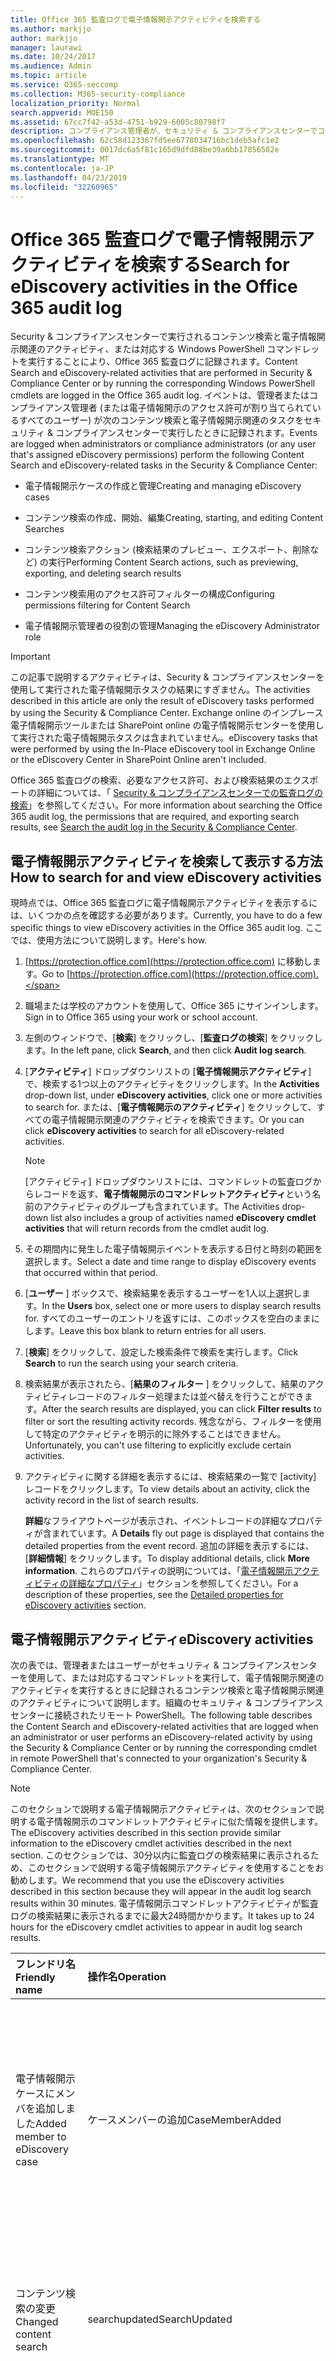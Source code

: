 ```yaml
---
title: Office 365 監査ログで電子情報開示アクティビティを検索する
ms.author: markjjo
author: markjjo
manager: laurawi
ms.date: 10/24/2017
ms.audience: Admin
ms.topic: article
ms.service: O365-seccomp
ms.collection: M365-security-compliance
localization_priority: Normal
search.appverid: MOE150
ms.assetid: 67cc7f42-a53d-4751-b929-6005c80798f7
description: コンプライアンス管理者が、セキュリティ & コンプライアンスセンターでコンテンツ検索と電子情報開示のケースタスクを実行するときに記録されるイベントの Office 365 監査ログを検索する方法について説明します。
ms.openlocfilehash: 62c58d123367fd5ee6778034716bc1deb5afc1e2
ms.sourcegitcommit: 0017dc6a5f81c165d9dfd88be39a6bb17856582e
ms.translationtype: MT
ms.contentlocale: ja-JP
ms.lasthandoff: 04/23/2019
ms.locfileid: "32260965"
---
```

# <a name="search-for-ediscovery-activities-in-the-office-365-audit-log"></a><span data-ttu-id="90845-103">Office 365 監査ログで電子情報開示アクティビティを検索する</span><span class="sxs-lookup"><span data-stu-id="90845-103">Search for eDiscovery activities in the Office 365 audit log</span></span>

<span data-ttu-id="90845-104">Security & コンプライアンスセンターで実行されるコンテンツ検索と電子情報開示関連のアクティビティ、または対応する Windows PowerShell コマンドレットを実行することにより、Office 365 監査ログに記録されます。</span><span class="sxs-lookup"><span data-stu-id="90845-104">Content Search and eDiscovery-related activities that are performed in Security & Compliance Center or by running the corresponding Windows PowerShell cmdlets are logged in the Office 365 audit log.</span></span> <span data-ttu-id="90845-105">イベントは、管理者またはコンプライアンス管理者 (または電子情報開示のアクセス許可が割り当てられているすべてのユーザー) が次のコンテンツ検索と電子情報開示関連のタスクをセキュリティ & コンプライアンスセンターで実行したときに記録されます。</span><span class="sxs-lookup"><span data-stu-id="90845-105">Events are logged when administrators or compliance administrators (or any user that's assigned eDiscovery permissions) perform the following Content Search and eDiscovery-related tasks in the Security & Compliance Center:</span></span>
  
- <span data-ttu-id="90845-106">電子情報開示ケースの作成と管理</span><span class="sxs-lookup"><span data-stu-id="90845-106">Creating and managing eDiscovery cases</span></span>
    
- <span data-ttu-id="90845-107">コンテンツ検索の作成、開始、編集</span><span class="sxs-lookup"><span data-stu-id="90845-107">Creating, starting, and editing Content Searches</span></span>
    
- <span data-ttu-id="90845-108">コンテンツ検索アクション (検索結果のプレビュー、エクスポート、削除など) の実行</span><span class="sxs-lookup"><span data-stu-id="90845-108">Performing Content Search actions, such as previewing, exporting, and deleting search results</span></span>
    
- <span data-ttu-id="90845-109">コンテンツ検索用のアクセス許可フィルターの構成</span><span class="sxs-lookup"><span data-stu-id="90845-109">Configuring permissions filtering for Content Search</span></span>
    
- <span data-ttu-id="90845-110">電子情報開示管理者の役割の管理</span><span class="sxs-lookup"><span data-stu-id="90845-110">Managing the eDiscovery Administrator role</span></span>
    
> [!IMPORTANT]
> <span data-ttu-id="90845-111">この記事で説明するアクティビティは、Security & コンプライアンスセンターを使用して実行された電子情報開示タスクの結果にすぎません。</span><span class="sxs-lookup"><span data-stu-id="90845-111">The activities described in this article are only the result of eDiscovery tasks performed by using the Security & Compliance Center.</span></span> <span data-ttu-id="90845-112">Exchange online のインプレース電子情報開示ツールまたは SharePoint online の電子情報開示センターを使用して実行された電子情報開示タスクは含まれていません。</span><span class="sxs-lookup"><span data-stu-id="90845-112">eDiscovery tasks that were performed by using the In-Place eDiscovery tool in Exchange Online or the eDiscovery Center in SharePoint Online aren't included.</span></span> 
  
<span data-ttu-id="90845-113">Office 365 監査ログの検索、必要なアクセス許可、および検索結果のエクスポートの詳細については、「 [Security & コンプライアンスセンターでの監査ログの検索](search-the-audit-log-in-security-and-compliance.md)」を参照してください。</span><span class="sxs-lookup"><span data-stu-id="90845-113">For more information about searching the Office 365 audit log, the permissions that are required, and exporting search results, see [Search the audit log in the Security & Compliance Center](search-the-audit-log-in-security-and-compliance.md).</span></span>
  
## <a name="how-to-search-for-and-view-ediscovery-activities"></a><span data-ttu-id="90845-114">電子情報開示アクティビティを検索して表示する方法</span><span class="sxs-lookup"><span data-stu-id="90845-114">How to search for and view eDiscovery activities</span></span>

<span data-ttu-id="90845-115">現時点では、Office 365 監査ログに電子情報開示アクティビティを表示するには、いくつかの点を確認する必要があります。</span><span class="sxs-lookup"><span data-stu-id="90845-115">Currently, you have to do a few specific things to view eDiscovery activities in the Office 365 audit log.</span></span> <span data-ttu-id="90845-116">ここでは、使用方法について説明します。</span><span class="sxs-lookup"><span data-stu-id="90845-116">Here's how.</span></span>
  
1. <span data-ttu-id="90845-117">[https://protection.office.com](https://protection.office.com) に移動します。</span><span class="sxs-lookup"><span data-stu-id="90845-117">Go to [https://protection.office.com](https://protection.office.com).</span></span>
    
2. <span data-ttu-id="90845-118">職場または学校のアカウントを使用して、Office 365 にサインインします。</span><span class="sxs-lookup"><span data-stu-id="90845-118">Sign in to Office 365 using your work or school account.</span></span>
    
3. <span data-ttu-id="90845-119">左側のウィンドウで、[**検索**] をクリックし、[**監査ログの検索**] をクリックします。</span><span class="sxs-lookup"><span data-stu-id="90845-119">In the left pane, click **Search**, and then click **Audit log search**.</span></span>
    
4. <span data-ttu-id="90845-120">[**アクティビティ**] ドロップダウンリストの [**電子情報開示アクティビティ**] で、検索する1つ以上のアクティビティをクリックします。</span><span class="sxs-lookup"><span data-stu-id="90845-120">In the **Activities** drop-down list, under **eDiscovery activities**, click one or more activities to search for.</span></span> <span data-ttu-id="90845-121">または、[**電子情報開示のアクティビティ**] をクリックして、すべての電子情報開示関連のアクティビティを検索できます。</span><span class="sxs-lookup"><span data-stu-id="90845-121">Or you can click **eDiscovery activities** to search for all eDiscovery-related activities.</span></span> 
    
    > [!NOTE]
    > <span data-ttu-id="90845-122">[アクティビティ] ドロップダウンリストには、コマンドレットの監査ログからレコードを返す、**電子情報開示のコマンドレットアクティビティ**という名前のアクティビティのグループも含まれています。</span><span class="sxs-lookup"><span data-stu-id="90845-122">The Activities drop-down list also includes a group of activities named **eDiscovery cmdlet activities** that will return records from the cmdlet audit log.</span></span> 
  
5.  <span data-ttu-id="90845-123">その期間内に発生した電子情報開示イベントを表示する日付と時刻の範囲を選択します。</span><span class="sxs-lookup"><span data-stu-id="90845-123">Select a date and time range to display eDiscovery events that occurred within that period.</span></span> 
    
6. <span data-ttu-id="90845-124">[**ユーザー** ] ボックスで、検索結果を表示するユーザーを1人以上選択します。</span><span class="sxs-lookup"><span data-stu-id="90845-124">In the **Users** box, select one or more users to display search results for.</span></span> <span data-ttu-id="90845-125">すべてのユーザーのエントリを返すには、このボックスを空白のままにします。</span><span class="sxs-lookup"><span data-stu-id="90845-125">Leave this box blank to return entries for all users.</span></span> 
    
7. <span data-ttu-id="90845-126">[**検索**] をクリックして、設定した検索条件で検索を実行します。</span><span class="sxs-lookup"><span data-stu-id="90845-126">Click **Search** to run the search using your search criteria.</span></span> 
    
8. <span data-ttu-id="90845-127">検索結果が表示されたら、[**結果のフィルター** ] をクリックして、結果のアクティビティレコードのフィルター処理または並べ替えを行うことができます。</span><span class="sxs-lookup"><span data-stu-id="90845-127">After the search results are displayed, you can click **Filter results** to filter or sort the resulting activity records.</span></span> <span data-ttu-id="90845-128">残念ながら、フィルターを使用して特定のアクティビティを明示的に除外することはできません。</span><span class="sxs-lookup"><span data-stu-id="90845-128">Unfortunately, you can't use filtering to explicitly exclude certain activities.</span></span> 
    
9. <span data-ttu-id="90845-129">アクティビティに関する詳細を表示するには、検索結果の一覧で [activity] レコードをクリックします。</span><span class="sxs-lookup"><span data-stu-id="90845-129">To view details about an activity, click the activity record in the list of search results.</span></span> 
    
    <span data-ttu-id="90845-130">**詳細**なフライアウトページが表示され、イベントレコードの詳細なプロパティが含まれています。</span><span class="sxs-lookup"><span data-stu-id="90845-130">A **Details** fly out page is displayed that contains the detailed properties from the event record.</span></span> <span data-ttu-id="90845-131">追加の詳細を表示するには、[**詳細情報**] をクリックします。</span><span class="sxs-lookup"><span data-stu-id="90845-131">To display additional details, click **More information**.</span></span> <span data-ttu-id="90845-132">これらのプロパティの説明については、「[電子情報開示アクティビティの詳細なプロパティ](#detailed-properties-for-ediscovery-activities)」セクションを参照してください。</span><span class="sxs-lookup"><span data-stu-id="90845-132">For a description of these properties, see the [Detailed properties for eDiscovery activities](#detailed-properties-for-ediscovery-activities) section.</span></span> 

  
## <a name="ediscovery-activities"></a><span data-ttu-id="90845-133">電子情報開示アクティビティ</span><span class="sxs-lookup"><span data-stu-id="90845-133">eDiscovery activities</span></span>

<span data-ttu-id="90845-134">次の表では、管理者またはユーザーがセキュリティ & コンプライアンスセンターを使用して、または対応するコマンドレットを実行して、電子情報開示関連のアクティビティを実行するときに記録されるコンテンツ検索と電子情報開示関連のアクティビティについて説明します。組織のセキュリティ & コンプライアンスセンターに接続されたリモート PowerShell。</span><span class="sxs-lookup"><span data-stu-id="90845-134">The following table describes the Content Search and eDiscovery-related activities that are logged when an administrator or user performs an eDiscovery-related activity by using the Security & Compliance Center or by running the corresponding cmdlet in remote PowerShell that's connected to your organization's Security & Compliance Center.</span></span> 
  
> [!NOTE]
> <span data-ttu-id="90845-135">このセクションで説明する電子情報開示アクティビティは、次のセクションで説明する電子情報開示のコマンドレットアクティビティに似た情報を提供します。</span><span class="sxs-lookup"><span data-stu-id="90845-135">The eDiscovery activities described in this section provide similar information to the eDiscovery cmdlet activities described in the next section.</span></span> <span data-ttu-id="90845-136">このセクションでは、30分以内に監査ログの検索結果に表示されるため、このセクションで説明する電子情報開示アクティビティを使用することをお勧めします。</span><span class="sxs-lookup"><span data-stu-id="90845-136">We recommend that you use the eDiscovery activities described in this section because they will appear in the audit log search results within 30 minutes.</span></span> <span data-ttu-id="90845-137">電子情報開示コマンドレットアクティビティが監査ログの検索結果に表示されるまでに最大24時間かかります。</span><span class="sxs-lookup"><span data-stu-id="90845-137">It takes up to 24 hours for the eDiscovery cmdlet activities to appear in audit log search results.</span></span> 
  
|<span data-ttu-id="90845-138">**フレンドリ名**</span><span class="sxs-lookup"><span data-stu-id="90845-138">**Friendly name**</span></span>|<span data-ttu-id="90845-139">**操作名**</span><span class="sxs-lookup"><span data-stu-id="90845-139">**Operation**</span></span>|<span data-ttu-id="90845-140">**対応するコマンドレット**</span><span class="sxs-lookup"><span data-stu-id="90845-140">**Corresponding cmdlet**</span></span>|<span data-ttu-id="90845-141">**説明**</span><span class="sxs-lookup"><span data-stu-id="90845-141">**Description**</span></span>|
|:-----|:-----|:-----|:-----|
|<span data-ttu-id="90845-142">電子情報開示ケースにメンバを追加しました</span><span class="sxs-lookup"><span data-stu-id="90845-142">Added member to eDiscovery case</span></span>  <br/> |<span data-ttu-id="90845-143">ケースメンバーの追加</span><span class="sxs-lookup"><span data-stu-id="90845-143">CaseMemberAdded</span></span>  <br/> |<span data-ttu-id="90845-144">ComplianceCaseMember</span><span class="sxs-lookup"><span data-stu-id="90845-144">Add-ComplianceCaseMember</span></span>  <br/> |<span data-ttu-id="90845-145">ユーザーが電子情報開示ケースのメンバーとして追加されました。</span><span class="sxs-lookup"><span data-stu-id="90845-145">A user was added as a member of an eDiscovery case.</span></span> <span data-ttu-id="90845-146">ケースのメンバーとして、ユーザーは、必要なアクセス許可が割り当てられているかどうかに応じて、さまざまなケース関連のタスクを実行できます。</span><span class="sxs-lookup"><span data-stu-id="90845-146">As a member of a case, a user can perform various case-related tasks depending on whether they have been assigned the necessary permissions.</span></span>  <br/> |
|<span data-ttu-id="90845-147">コンテンツ検索の変更</span><span class="sxs-lookup"><span data-stu-id="90845-147">Changed content search</span></span>  <br/> |<span data-ttu-id="90845-148">searchupdated</span><span class="sxs-lookup"><span data-stu-id="90845-148">SearchUpdated</span></span>  <br/> |<span data-ttu-id="90845-149">Set-ComplianceSearch</span><span class="sxs-lookup"><span data-stu-id="90845-149">Set-ComplianceSearch</span></span>  <br/> |<span data-ttu-id="90845-150">既存のコンテンツ検索が変更されました。</span><span class="sxs-lookup"><span data-stu-id="90845-150">An existing content search was changed.</span></span> <span data-ttu-id="90845-151">変更には、コンテンツの場所を追加または削除したり、検索クエリを編集したりすることができます。</span><span class="sxs-lookup"><span data-stu-id="90845-151">Changes can include adding or removing content locations or editing the search query.</span></span>  <br/> |
|<span data-ttu-id="90845-152">電子情報開示管理者メンバーシップの変更</span><span class="sxs-lookup"><span data-stu-id="90845-152">Changed eDiscovery administrator membership</span></span>  <br/> |<span data-ttu-id="90845-153">caseadminupdated</span><span class="sxs-lookup"><span data-stu-id="90845-153">CaseAdminUpdated</span></span>  <br/> |<span data-ttu-id="90845-154">更新-ediscoverycaseadmin</span><span class="sxs-lookup"><span data-stu-id="90845-154">Update-eDiscoveryCaseAdmin</span></span>  <br/> |<span data-ttu-id="90845-155">組織内の電子情報開示管理者のリストが変更されました。</span><span class="sxs-lookup"><span data-stu-id="90845-155">The list of eDiscovery Administrators in your organization was changed.</span></span> <span data-ttu-id="90845-156">このアクティビティは、電子情報開示管理者のリストが新しいユーザーのグループに置き換えられたときに記録されます。</span><span class="sxs-lookup"><span data-stu-id="90845-156">This activity is logged when the list of eDiscovery Administrators is replaced with a group of new users.</span></span> <span data-ttu-id="90845-157">1人のユーザーが追加または削除されると、caseadminadded 操作がログに記録されます。</span><span class="sxs-lookup"><span data-stu-id="90845-157">If a single user is added or removed, the CaseAdminAdded operation is logged.</span></span>  <br/> |
|<span data-ttu-id="90845-158">変更された電子情報開示ケース</span><span class="sxs-lookup"><span data-stu-id="90845-158">Changed eDiscovery case</span></span>  <br/> |<span data-ttu-id="90845-159">更新されたケース</span><span class="sxs-lookup"><span data-stu-id="90845-159">CaseUpdated</span></span>  <br/> |<span data-ttu-id="90845-160">get-compliancecase</span><span class="sxs-lookup"><span data-stu-id="90845-160">Set-ComplianceCase</span></span>  <br/> |<span data-ttu-id="90845-161">電子情報開示ケースが変更されました。</span><span class="sxs-lookup"><span data-stu-id="90845-161">An eDiscovery case was changed.</span></span> <span data-ttu-id="90845-162">変更には、オープンケースを終了するか、クローズしたケースを再度開くことが含まれます。</span><span class="sxs-lookup"><span data-stu-id="90845-162">Changes include closing an open case or re-opening a closed case.</span></span>  <br/> |
|<span data-ttu-id="90845-163">変更された電子情報開示ケースのメンバーシップ</span><span class="sxs-lookup"><span data-stu-id="90845-163">Changed eDiscovery case membership</span></span>  <br/> |<span data-ttu-id="90845-164">ケースメンバーの更新</span><span class="sxs-lookup"><span data-stu-id="90845-164">CaseMemberUpdated</span></span>  <br/> |<span data-ttu-id="90845-165">ComplianceCaseMember</span><span class="sxs-lookup"><span data-stu-id="90845-165">Update-ComplianceCaseMember</span></span>  <br/> |<span data-ttu-id="90845-166">電子情報開示ケースのメンバーシップリストが変更されました。</span><span class="sxs-lookup"><span data-stu-id="90845-166">The membership list of an eDiscovery case was changed.</span></span> <span data-ttu-id="90845-167">このアクティビティは、すべてのメンバーが新しいユーザーのグループに置き換えられるときにログに記録されます。</span><span class="sxs-lookup"><span data-stu-id="90845-167">This activity is logged when all members are replaced with a group of new users.</span></span> <span data-ttu-id="90845-168">1つのメンバーを追加または削除すると、casememberadded 操作または casememberadded 操作がログに記録されます。</span><span class="sxs-lookup"><span data-stu-id="90845-168">If a single member is added or removed, CaseMemberAdded or CaseMemberRemoved operation is logged.</span></span>  <br/> |
|<span data-ttu-id="90845-169">検索アクセス許可フィルターの変更</span><span class="sxs-lookup"><span data-stu-id="90845-169">Changed search permissions filter</span></span>  <br/> |<span data-ttu-id="90845-170">searchpermissionupdated</span><span class="sxs-lookup"><span data-stu-id="90845-170">SearchPermissionUpdated</span></span>  <br/> |<span data-ttu-id="90845-171">new-compliancesecurityfilter</span><span class="sxs-lookup"><span data-stu-id="90845-171">Set-ComplianceSecurityFilter</span></span>  <br/> |<span data-ttu-id="90845-172">検索アクセス許可フィルターが変更されました。</span><span class="sxs-lookup"><span data-stu-id="90845-172">A search permissions filter was changed.</span></span>  <br/> |
|<span data-ttu-id="90845-173">電子情報開示ケースホールドのための検索クエリの変更</span><span class="sxs-lookup"><span data-stu-id="90845-173">Changed search query for eDiscovery case hold</span></span>  <br/> |<span data-ttu-id="90845-174">HoldUpdated</span><span class="sxs-lookup"><span data-stu-id="90845-174">HoldUpdated</span></span>  <br/> |<span data-ttu-id="90845-175">new-caseholdrule</span><span class="sxs-lookup"><span data-stu-id="90845-175">Set-CaseHoldRule</span></span>  <br/> |<span data-ttu-id="90845-176">電子情報開示ケースに関連付けられているクエリベースの保持が変更されました。</span><span class="sxs-lookup"><span data-stu-id="90845-176">A query-based hold associated with an eDiscovery case was changed.</span></span> <span data-ttu-id="90845-177">変更可能な変更には、クエリベースの保持のクエリまたは日付範囲の編集が含まれます。</span><span class="sxs-lookup"><span data-stu-id="90845-177">Possible changes include editing the query or date range for a query-based hold.</span></span>  <br/> |
|<span data-ttu-id="90845-178">コンテンツ検索プレビューアイテムがダウンロードされた</span><span class="sxs-lookup"><span data-stu-id="90845-178">Content search preview item downloaded</span></span>  <br/> |<span data-ttu-id="90845-179">プレビューアイテムダウンロード済み</span><span class="sxs-lookup"><span data-stu-id="90845-179">PreviewItemDownloaded</span></span>  <br/> |<span data-ttu-id="90845-180">該当なし</span><span class="sxs-lookup"><span data-stu-id="90845-180">N/A</span></span>  <br/> |<span data-ttu-id="90845-181">ユーザーが検索結果をプレビューするときに、アイテムをローカルコンピューターにダウンロードした ([**元のアイテムをダウンロード**する] リンクをクリックします)。</span><span class="sxs-lookup"><span data-stu-id="90845-181">A user downloaded an item to their local computer (by clicking the **Download original item** link) when previewing search results.</span></span>  <br/> |
|<span data-ttu-id="90845-182">コンテンツ検索プレビューアイテムの一覧</span><span class="sxs-lookup"><span data-stu-id="90845-182">Content search preview item listed</span></span>  <br/> |<span data-ttu-id="90845-183">プレビュー項目一覧</span><span class="sxs-lookup"><span data-stu-id="90845-183">PreviewItemListed</span></span>  <br/> |<span data-ttu-id="90845-184">該当なし</span><span class="sxs-lookup"><span data-stu-id="90845-184">N/A</span></span>  <br/> |<span data-ttu-id="90845-185">ユーザーが [**検索結果のプレビュー** ] をクリックすると、検索結果のプレビューページが表示されます。これにより、コンテンツ検索の結果から最大1000アイテムが一覧表示されます。</span><span class="sxs-lookup"><span data-stu-id="90845-185">A user clicked **Preview search results** to display the preview search results page, which lists up to 1000 items from the results of a Content Search.</span></span>  <br/> |
|<span data-ttu-id="90845-186">コンテンツ検索プレビューアイテムの表示</span><span class="sxs-lookup"><span data-stu-id="90845-186">Content search preview item viewed</span></span>  <br/> |<span data-ttu-id="90845-187">表示されたプレビューアイテム</span><span class="sxs-lookup"><span data-stu-id="90845-187">PreviewItemRendered</span></span>  <br/> |<span data-ttu-id="90845-188">該当なし</span><span class="sxs-lookup"><span data-stu-id="90845-188">N/A</span></span>  <br/> |<span data-ttu-id="90845-189">電子情報開示マネージャーは、検索結果をプレビューするときにクリックしてアイテムを表示します。</span><span class="sxs-lookup"><span data-stu-id="90845-189">An eDiscovery manager viewed an item by clicking it when previewing search results.</span></span>  <br/> |
|<span data-ttu-id="90845-190">作成されたコンテンツ検索</span><span class="sxs-lookup"><span data-stu-id="90845-190">Created content search</span></span>  <br/> |<span data-ttu-id="90845-191">searchcreated</span><span class="sxs-lookup"><span data-stu-id="90845-191">SearchCreated</span></span>  <br/> |<span data-ttu-id="90845-192">New-ComplianceSearch</span><span class="sxs-lookup"><span data-stu-id="90845-192">New-ComplianceSearch</span></span>  <br/> |<span data-ttu-id="90845-193">新しいコンテンツ検索が作成されました。</span><span class="sxs-lookup"><span data-stu-id="90845-193">A new content search was created.</span></span>  <br/> |
|<span data-ttu-id="90845-194">電子情報開示管理者の作成</span><span class="sxs-lookup"><span data-stu-id="90845-194">Created eDiscovery administrator</span></span>  <br/> |<span data-ttu-id="90845-195">caseadminadded</span><span class="sxs-lookup"><span data-stu-id="90845-195">CaseAdminAdded</span></span>  <br/> |<span data-ttu-id="90845-196">Add-ediscoverycaseadmin</span><span class="sxs-lookup"><span data-stu-id="90845-196">Add-eDiscoveryCaseAdmin</span></span>  <br/> |<span data-ttu-id="90845-197">ユーザーが組織の電子情報開示管理者として追加されました。</span><span class="sxs-lookup"><span data-stu-id="90845-197">A user was added as an eDiscovery Administrator in the organization.</span></span>  <br/> |
|<span data-ttu-id="90845-198">作成済み電子情報開示ケース</span><span class="sxs-lookup"><span data-stu-id="90845-198">Created eDiscovery case</span></span>  <br/> |<span data-ttu-id="90845-199">追加されたケース</span><span class="sxs-lookup"><span data-stu-id="90845-199">CaseAdded</span></span>  <br/> |<span data-ttu-id="90845-200">get-compliancecase</span><span class="sxs-lookup"><span data-stu-id="90845-200">New-ComplianceCase</span></span>  <br/> |<span data-ttu-id="90845-201">電子情報開示ケースが作成されました。</span><span class="sxs-lookup"><span data-stu-id="90845-201">An eDiscovery case was created.</span></span> <span data-ttu-id="90845-202">ケースを作成する場合は、名前を付けるだけで済みます。</span><span class="sxs-lookup"><span data-stu-id="90845-202">When a case is created, you only have to give it a name.</span></span> <span data-ttu-id="90845-203">メンバーの追加、ホールドの作成、ケースに関連付けられたコンテンツ検索の作成などのその他のケース関連のタスクでは、ログに記録される追加のイベントが発生します。</span><span class="sxs-lookup"><span data-stu-id="90845-203">Other case-related tasks such as adding members, creating holds, and creating content searches associated with the case result in additional events being logged.</span></span>  <br/> |
|<span data-ttu-id="90845-204">検索アクセス許可フィルターの作成</span><span class="sxs-lookup"><span data-stu-id="90845-204">Created search permissions filter</span></span>  <br/> |<span data-ttu-id="90845-205">作成された searchpermission</span><span class="sxs-lookup"><span data-stu-id="90845-205">SearchPermissionCreated</span></span>  <br/> |<span data-ttu-id="90845-206">new-compliancesecurityfilter</span><span class="sxs-lookup"><span data-stu-id="90845-206">New-ComplianceSecurityFilter</span></span>  <br/> |<span data-ttu-id="90845-207">検索アクセス許可フィルターが作成されました。</span><span class="sxs-lookup"><span data-stu-id="90845-207">A search permissions filter was created.</span></span>  <br/> |
|<span data-ttu-id="90845-208">電子情報開示ケースホールド用に作成された検索クエリ</span><span class="sxs-lookup"><span data-stu-id="90845-208">Created search query for eDiscovery case hold</span></span>  <br/> |<span data-ttu-id="90845-209">HoldCreated</span><span class="sxs-lookup"><span data-stu-id="90845-209">HoldCreated</span></span>  <br/> |<span data-ttu-id="90845-210">new-caseholdrule</span><span class="sxs-lookup"><span data-stu-id="90845-210">New-CaseHoldRule</span></span>  <br/> |<span data-ttu-id="90845-211">電子情報開示ケースに関連付けられているクエリベースの保持が作成されました。</span><span class="sxs-lookup"><span data-stu-id="90845-211">A query-based hold associated with an eDiscovery case was created.</span></span>  <br/> |
|<span data-ttu-id="90845-212">削除されたコンテンツ検索</span><span class="sxs-lookup"><span data-stu-id="90845-212">Deleted content search</span></span>  <br/> |<span data-ttu-id="90845-213">searchremoved 済み</span><span class="sxs-lookup"><span data-stu-id="90845-213">SearchRemoved</span></span>  <br/> |<span data-ttu-id="90845-214">Remove-ComplianceSearch</span><span class="sxs-lookup"><span data-stu-id="90845-214">Remove-ComplianceSearch</span></span>  <br/> |<span data-ttu-id="90845-215">既存のコンテンツ検索が削除されました。</span><span class="sxs-lookup"><span data-stu-id="90845-215">An existing content search was deleted.</span></span>  <br/> |
|<span data-ttu-id="90845-216">削除済み電子情報開示管理者</span><span class="sxs-lookup"><span data-stu-id="90845-216">Deleted eDiscovery administrator</span></span>  <br/> |<span data-ttu-id="90845-217">caseadminremoved の削除</span><span class="sxs-lookup"><span data-stu-id="90845-217">CaseAdminRemoved</span></span>  <br/> |<span data-ttu-id="90845-218">削除-ediscoverycaseadmin</span><span class="sxs-lookup"><span data-stu-id="90845-218">Remove-eDiscoveryCaseAdmin</span></span>  <br/> |<span data-ttu-id="90845-219">電子情報開示管理者が組織から削除されました。</span><span class="sxs-lookup"><span data-stu-id="90845-219">An eDiscovery Administrator was deleted from your organization.</span></span>  <br/> |
|<span data-ttu-id="90845-220">削除された電子情報開示ケース</span><span class="sxs-lookup"><span data-stu-id="90845-220">Deleted eDiscovery case</span></span>  <br/> |<span data-ttu-id="90845-221">CaseRemoved</span><span class="sxs-lookup"><span data-stu-id="90845-221">CaseRemoved</span></span>  <br/> |<span data-ttu-id="90845-222">get-compliancecase</span><span class="sxs-lookup"><span data-stu-id="90845-222">Remove-ComplianceCase</span></span>  <br/> |<span data-ttu-id="90845-223">電子情報開示ケースが削除されました。</span><span class="sxs-lookup"><span data-stu-id="90845-223">An eDiscovery case was deleted.</span></span> <span data-ttu-id="90845-224">ケースに関連付けられているすべての保留リストを削除してから、ケースを削除する必要があることに注意してください。</span><span class="sxs-lookup"><span data-stu-id="90845-224">Note that any hold associated with the case has to be removed before the case can be deleted.</span></span>  <br/> |
|<span data-ttu-id="90845-225">削除された検索権限フィルター</span><span class="sxs-lookup"><span data-stu-id="90845-225">Deleted search permissions filter</span></span>  <br/> |<span data-ttu-id="90845-226">searchpermissionremoved 済み</span><span class="sxs-lookup"><span data-stu-id="90845-226">SearchPermissionRemoved</span></span>  <br/> |<span data-ttu-id="90845-227">new-compliancesecurityfilter</span><span class="sxs-lookup"><span data-stu-id="90845-227">Remove-ComplianceSecurityFilter</span></span>  <br/> |<span data-ttu-id="90845-228">検索アクセス許可フィルターが削除されました。</span><span class="sxs-lookup"><span data-stu-id="90845-228">A search permissions filter was deleted.</span></span>  <br/> |
|<span data-ttu-id="90845-229">電子情報開示ケースホールドの削除された検索クエリ</span><span class="sxs-lookup"><span data-stu-id="90845-229">Deleted search query for eDiscovery case hold</span></span>  <br/> |<span data-ttu-id="90845-230">HoldRemoved</span><span class="sxs-lookup"><span data-stu-id="90845-230">HoldRemoved</span></span>  <br/> |<span data-ttu-id="90845-231">new-caseholdrule</span><span class="sxs-lookup"><span data-stu-id="90845-231">Remove-CaseHoldRule</span></span>  <br/> |<span data-ttu-id="90845-232">電子情報開示ケースに関連付けられているクエリベースの保持が削除されました。</span><span class="sxs-lookup"><span data-stu-id="90845-232">A query-based hold associated with an eDiscovery case was deleted.</span></span> <span data-ttu-id="90845-233">保留リストを削除すると、多くの場合、保留リストからクエリを削除することになります。</span><span class="sxs-lookup"><span data-stu-id="90845-233">Removing the query from the hold is often the result of deleting a hold.</span></span> <span data-ttu-id="90845-234">保留または保持のクエリが削除されると、保留中のコンテンツの場所が解放されます。</span><span class="sxs-lookup"><span data-stu-id="90845-234">When a hold or a hold query are deleted, the content locations that were on hold are released.</span></span>  <br/> |
|<span data-ttu-id="90845-235">コンテンツ検索のダウンロードされたエクスポート</span><span class="sxs-lookup"><span data-stu-id="90845-235">Downloaded export of content search</span></span>  <br/> |<span data-ttu-id="90845-236">searchexportdownloaded ダウンロード</span><span class="sxs-lookup"><span data-stu-id="90845-236">SearchExportDownloaded</span></span>  <br/> |<span data-ttu-id="90845-237">該当なし</span><span class="sxs-lookup"><span data-stu-id="90845-237">N/A</span></span>  <br/> |<span data-ttu-id="90845-238">ユーザーがコンテンツ検索の結果をローカルコンピューターにダウンロードした。</span><span class="sxs-lookup"><span data-stu-id="90845-238">A user downloaded the results of a content search to their local computer.</span></span> <span data-ttu-id="90845-239">検索結果をダウンロードする前に、**コンテンツ検索アクティビティのエクスポートを開始**する必要があることに注意してください。</span><span class="sxs-lookup"><span data-stu-id="90845-239">Note that a **Started export of content search** activity has to be initiated before search results can be downloaded.</span></span>  <br/> |
|<span data-ttu-id="90845-240">コンテンツ検索の結果のプレビュー</span><span class="sxs-lookup"><span data-stu-id="90845-240">Previewed results of content search</span></span>  <br/> |<span data-ttu-id="90845-241">searchpreviewed</span><span class="sxs-lookup"><span data-stu-id="90845-241">SearchPreviewed</span></span>  <br/> |<span data-ttu-id="90845-242">該当なし</span><span class="sxs-lookup"><span data-stu-id="90845-242">N/A</span></span>  <br/> |<span data-ttu-id="90845-243">コンテンツ検索の結果をプレビューしたユーザー。</span><span class="sxs-lookup"><span data-stu-id="90845-243">A user previewed the results of a content search.</span></span>  <br/> |
|<span data-ttu-id="90845-244">コンテンツ検索の削除された結果</span><span class="sxs-lookup"><span data-stu-id="90845-244">Purged results of content search</span></span>  <br/> |<span data-ttu-id="90845-245">SearchResultsPurged</span><span class="sxs-lookup"><span data-stu-id="90845-245">SearchResultsPurged</span></span>  <br/> |<span data-ttu-id="90845-246">new-compliancesearchaction</span><span class="sxs-lookup"><span data-stu-id="90845-246">New-ComplianceSearchAction</span></span>  <br/> |<span data-ttu-id="90845-247">ユーザーが**new-compliancesearchaction-Purge**コマンドを実行して、コンテンツ検索の結果を削除した。</span><span class="sxs-lookup"><span data-stu-id="90845-247">A user purged the results of a Content Search by running the **New-ComplianceSearchAction -Purge** command.</span></span>  <br/> |
|<span data-ttu-id="90845-248">コンテンツ検索の分析を削除しました</span><span class="sxs-lookup"><span data-stu-id="90845-248">Removed analysis of content search</span></span>  <br/> |<span data-ttu-id="90845-249">removedsearchresultssenttozoom</span><span class="sxs-lookup"><span data-stu-id="90845-249">RemovedSearchResultsSentToZoom</span></span>  <br/> |<span data-ttu-id="90845-250">new-compliancesearchaction</span><span class="sxs-lookup"><span data-stu-id="90845-250">Remove-ComplianceSearchAction</span></span>  <br/> |<span data-ttu-id="90845-251">コンテンツ検索準備アクション (Office 365 Advanced eDiscovery の検索結果を準備するため) が削除されました。</span><span class="sxs-lookup"><span data-stu-id="90845-251">A content search prepare action (to prepare search results for Office 365 Advanced eDiscovery) was deleted.</span></span> <span data-ttu-id="90845-252">準備作業が過去2週間未満だった場合は、Advanced eDiscovery 用に準備された検索結果が Microsoft Azure ストレージ領域から削除されました。</span><span class="sxs-lookup"><span data-stu-id="90845-252">If the preparation action was less than two weeks old, the search results that were prepared for Advanced eDiscovery were deleted from the Microsoft Azure storage area.</span></span> <span data-ttu-id="90845-253">準備アクションが2週間以上前の場合、このイベントは、対応する準備作業のみが削除されたことを示します。</span><span class="sxs-lookup"><span data-stu-id="90845-253">If the preparation action was older than 2 weeks, then this event indicates that only the corresponding preparation action was deleted.</span></span>  <br/> |
|<span data-ttu-id="90845-254">コンテンツ検索のエクスポートを削除しました</span><span class="sxs-lookup"><span data-stu-id="90845-254">Removed export of content search</span></span>  <br/> |<span data-ttu-id="90845-255">removedsearchexported</span><span class="sxs-lookup"><span data-stu-id="90845-255">RemovedSearchExported</span></span>  <br/> |<span data-ttu-id="90845-256">new-compliancesearchaction</span><span class="sxs-lookup"><span data-stu-id="90845-256">Remove-ComplianceSearchAction</span></span>  <br/> |<span data-ttu-id="90845-257">コンテンツ検索のエクスポートアクションが削除されました。</span><span class="sxs-lookup"><span data-stu-id="90845-257">A content search export action was deleted.</span></span> <span data-ttu-id="90845-258">エクスポートアクションが過去2週間未満の場合は、Microsoft Azure ストレージ領域にアップロードされた検索結果が削除されました。</span><span class="sxs-lookup"><span data-stu-id="90845-258">If the export action was less than two weeks old, the search results that were uploaded to the Microsoft Azure storage area were deleted.</span></span> <span data-ttu-id="90845-259">エクスポートアクションが2週間以上経過した場合、このイベントは、対応するエクスポート操作のみが削除されたことを示します。</span><span class="sxs-lookup"><span data-stu-id="90845-259">If the export action was older than 2 weeks, then this event indicates that only the corresponding export action was deleted.</span></span>  <br/> |
|<span data-ttu-id="90845-260">電子情報開示ケースからメンバを削除しました</span><span class="sxs-lookup"><span data-stu-id="90845-260">Removed member from eDiscovery case</span></span>  <br/> |<span data-ttu-id="90845-261">ケースメンバーの削除</span><span class="sxs-lookup"><span data-stu-id="90845-261">CaseMemberRemoved</span></span>  <br/> |<span data-ttu-id="90845-262">ComplianceCaseMember</span><span class="sxs-lookup"><span data-stu-id="90845-262">Remove-ComplianceCaseMember</span></span>  <br/> |<span data-ttu-id="90845-263">ユーザーが電子情報開示ケースのメンバーとして削除されました。</span><span class="sxs-lookup"><span data-stu-id="90845-263">A user was removed as a member of an eDiscovery case.</span></span>  <br/> |
|<span data-ttu-id="90845-264">コンテンツ検索のプレビュー結果を削除しました</span><span class="sxs-lookup"><span data-stu-id="90845-264">Removed preview results of content search</span></span>  <br/> |<span data-ttu-id="90845-265">removedsearchpreviewed</span><span class="sxs-lookup"><span data-stu-id="90845-265">RemovedSearchPreviewed</span></span>  <br/> |<span data-ttu-id="90845-266">new-compliancesearchaction</span><span class="sxs-lookup"><span data-stu-id="90845-266">Remove-ComplianceSearchAction</span></span>  <br/> |<span data-ttu-id="90845-267">コンテンツ検索のプレビューアクションが削除されました。</span><span class="sxs-lookup"><span data-stu-id="90845-267">A content search preview action was deleted.</span></span>  <br/> |
|<span data-ttu-id="90845-268">コンテンツ検索に対して実行された削除済みの削除アクション</span><span class="sxs-lookup"><span data-stu-id="90845-268">Removed purge action performed on content search</span></span>  <br/> |<span data-ttu-id="90845-269">RemovedSearchResultsPurged</span><span class="sxs-lookup"><span data-stu-id="90845-269">RemovedSearchResultsPurged</span></span>  <br/> |<span data-ttu-id="90845-270">new-compliancesearchaction</span><span class="sxs-lookup"><span data-stu-id="90845-270">Remove-ComplianceSearchAction</span></span>  <br/> |<span data-ttu-id="90845-271">コンテンツ検索の削除アクションが削除されました。</span><span class="sxs-lookup"><span data-stu-id="90845-271">A content search purge action was deleted.</span></span>  <br/> |
|<span data-ttu-id="90845-272">削除された検索レポート</span><span class="sxs-lookup"><span data-stu-id="90845-272">Removed search report</span></span>  <br/> |<span data-ttu-id="90845-273">searchreportremoved 削除されました</span><span class="sxs-lookup"><span data-stu-id="90845-273">SearchReportRemoved</span></span>  <br/> |<span data-ttu-id="90845-274">new-compliancesearchaction</span><span class="sxs-lookup"><span data-stu-id="90845-274">Remove-ComplianceSearchAction</span></span>  <br/> |<span data-ttu-id="90845-275">コンテンツ検索のエクスポートレポートアクションが削除されました。</span><span class="sxs-lookup"><span data-stu-id="90845-275">A content search export report action was deleted.</span></span>  <br/> |
|<span data-ttu-id="90845-276">コンテンツ検索の分析を開始しました</span><span class="sxs-lookup"><span data-stu-id="90845-276">Started analysis of content search</span></span>  <br/> |<span data-ttu-id="90845-277">searchresultssenttozoom</span><span class="sxs-lookup"><span data-stu-id="90845-277">SearchResultsSentToZoom</span></span>  <br/> |<span data-ttu-id="90845-278">new-compliancesearchaction</span><span class="sxs-lookup"><span data-stu-id="90845-278">New-ComplianceSearchAction</span></span>  <br/> |<span data-ttu-id="90845-279">コンテンツ検索の結果は、高度な電子情報開示での分析のために準備されました。</span><span class="sxs-lookup"><span data-stu-id="90845-279">The results of a content search were prepared for analysis in Advanced eDiscovery.</span></span>  <br/> |
|<span data-ttu-id="90845-280">開始されたコンテンツ検索</span><span class="sxs-lookup"><span data-stu-id="90845-280">Started content search</span></span>  <br/> |<span data-ttu-id="90845-281">searchstarted</span><span class="sxs-lookup"><span data-stu-id="90845-281">SearchStarted</span></span>  <br/> |<span data-ttu-id="90845-282">Start-ComplianceSearch</span><span class="sxs-lookup"><span data-stu-id="90845-282">Start-ComplianceSearch</span></span>  <br/> |<span data-ttu-id="90845-283">コンテンツ検索が開始されました。</span><span class="sxs-lookup"><span data-stu-id="90845-283">A content search was started.</span></span> <span data-ttu-id="90845-284">Security & コンプライアンスセンター GUI を使用してコンテンツ検索を作成または変更すると、検索が自動的に開始されます。</span><span class="sxs-lookup"><span data-stu-id="90845-284">When you create or change a content search by using the Security & Compliance Center GUI, the search is automatically started.</span></span> <span data-ttu-id="90845-285">**new-compliancesearch**または**new-compliancesearch**コマンドレットを使用して検索を作成または変更する場合は、 **new-compliancesearch**コマンドレットを実行して検索を開始する必要があります。</span><span class="sxs-lookup"><span data-stu-id="90845-285">If you create or change a search by using the **New-ComplianceSearch** or **Set-ComplianceSearch** cmdlet, you have to run the **Start-ComplianceSearch** cmdlet to start the search.</span></span>  <br/> |
|<span data-ttu-id="90845-286">コンテンツ検索のエクスポートの開始</span><span class="sxs-lookup"><span data-stu-id="90845-286">Started export of content search</span></span>  <br/> |<span data-ttu-id="90845-287">searchexported</span><span class="sxs-lookup"><span data-stu-id="90845-287">SearchExported</span></span>  <br/> |<span data-ttu-id="90845-288">new-compliancesearchaction</span><span class="sxs-lookup"><span data-stu-id="90845-288">New-ComplianceSearchAction</span></span>  <br/> |<span data-ttu-id="90845-289">ユーザーがコンテンツ検索の結果をエクスポートした。</span><span class="sxs-lookup"><span data-stu-id="90845-289">A user exported the results of a content search.</span></span>  <br/> |
|<span data-ttu-id="90845-290">レポートのエクスポート開始</span><span class="sxs-lookup"><span data-stu-id="90845-290">Started export report</span></span>  <br/> |<span data-ttu-id="90845-291">searchreport</span><span class="sxs-lookup"><span data-stu-id="90845-291">SearchReport</span></span>  <br/> |<span data-ttu-id="90845-292">new-compliancesearchaction</span><span class="sxs-lookup"><span data-stu-id="90845-292">New-ComplianceSearchAction</span></span>  <br/> |<span data-ttu-id="90845-293">ユーザーがコンテンツ検索レポートをエクスポートした。</span><span class="sxs-lookup"><span data-stu-id="90845-293">A user exported a content search report.</span></span>  <br/> |
|<span data-ttu-id="90845-294">停止したコンテンツ検索</span><span class="sxs-lookup"><span data-stu-id="90845-294">Stopped content search</span></span>  <br/> |<span data-ttu-id="90845-295">searchstopped</span><span class="sxs-lookup"><span data-stu-id="90845-295">SearchStopped</span></span>  <br/> |<span data-ttu-id="90845-296">Stop-ComplianceSearch</span><span class="sxs-lookup"><span data-stu-id="90845-296">Stop-ComplianceSearch</span></span>  <br/> |<span data-ttu-id="90845-297">ユーザーがコンテンツ検索を停止しました。</span><span class="sxs-lookup"><span data-stu-id="90845-297">A user stopped a content search.</span></span>  <br/> |
  
## <a name="ediscovery-cmdlet-activities"></a><span data-ttu-id="90845-298">電子情報開示のコマンドレットアクティビティ</span><span class="sxs-lookup"><span data-stu-id="90845-298">eDiscovery cmdlet activities</span></span>

<span data-ttu-id="90845-299">次の表に、管理者またはユーザーが、Security & コンプライアンスセンターを使用して、または接続されたリモート PowerShell で対応するコマンドレットを実行して、電子情報開示関連のアクティビティを実行したときに記録されるコマンドレット監査ログレコードを示します。組織のセキュリティ & コンプライアンスセンターへ</span><span class="sxs-lookup"><span data-stu-id="90845-299">The following table lists the cmdlet audit log records that are logged when an administrator or user performs an eDiscovery-related activity by using the Security & Compliance Center or by running the corresponding cmdlet in remote PowerShell that's connected to your organization's Security & Compliance Center.</span></span> <span data-ttu-id="90845-300">なお、監査ログレコードの詳細情報は、この表に記載されているコマンドレットアクティビティと前のセクションで説明した電子情報開示アクティビティでは異なります。</span><span class="sxs-lookup"><span data-stu-id="90845-300">Note that the detailed information in the audit log record is different for the cmdlet activities listed in this table and the eDiscovery activities described in the previous section.</span></span> 
  
<span data-ttu-id="90845-301">前述したように、監査ログの検索結果に電子情報開示コマンドレットアクティビティが表示されるまで最大24時間かかります。</span><span class="sxs-lookup"><span data-stu-id="90845-301">As previously stated, it takes up to 24 hours for eDiscovery cmdlet activities to appear in the audit log search results.</span></span>
  
> [!TIP]
> <span data-ttu-id="90845-302">次の表の [**操作**] 列のコマンドレットは、TechNet の対応するコマンドレットヘルプトピックにリンクされています。</span><span class="sxs-lookup"><span data-stu-id="90845-302">The cmdlets in the **Operation** column in the following table are linked to the corresponding cmdlet help topic on TechNet.</span></span> <span data-ttu-id="90845-303">各コマンドレットの使用可能なパラメーターの説明については、コマンドレットのヘルプトピックを参照してください。</span><span class="sxs-lookup"><span data-stu-id="90845-303">Go to the cmdlet help topic for a description of the available parameters for each cmdlet.</span></span> <span data-ttu-id="90845-304">コマンドレットで使用されたパラメーターとパラメーター値は、ログに記録された電子情報開示コマンドレットアクティビティごとに監査ログエントリに含まれています。</span><span class="sxs-lookup"><span data-stu-id="90845-304">The parameter and the parameter value that were used with a cmdlet are included in the audit log entry for each eDiscovery cmdlet activity that's logged.</span></span> 
  
|<span data-ttu-id="90845-305">**フレンドリ名**</span><span class="sxs-lookup"><span data-stu-id="90845-305">**Friendly name**</span></span>|<span data-ttu-id="90845-306">**操作 (コマンドレット)**</span><span class="sxs-lookup"><span data-stu-id="90845-306">**Operation (cmdlet)**</span></span>|<span data-ttu-id="90845-307">**説明**</span><span class="sxs-lookup"><span data-stu-id="90845-307">**Description**</span></span>|
|:-----|:-----|:-----|
|<span data-ttu-id="90845-308">電子情報開示ケースでの作成保留</span><span class="sxs-lookup"><span data-stu-id="90845-308">Created hold in eDiscovery case</span></span>  <br/> |[<span data-ttu-id="90845-309">CaseHoldPolicy</span><span class="sxs-lookup"><span data-stu-id="90845-309">New-CaseHoldPolicy</span></span>](https://go.microsoft.com/fwlink/p/?LinkId=823813) <br/> |<span data-ttu-id="90845-310">電子情報開示ケースに対して保留が作成されました。</span><span class="sxs-lookup"><span data-stu-id="90845-310">A hold was created for an eDiscovery case.</span></span> <span data-ttu-id="90845-311">保留リストを作成するには、コンテンツソースを指定するか、指定する必要はありません。</span><span class="sxs-lookup"><span data-stu-id="90845-311">A hold can be created with or without specifying a content source.</span></span> <span data-ttu-id="90845-312">コンテンツソースが指定されている場合は、監査ログエントリで識別されます。</span><span class="sxs-lookup"><span data-stu-id="90845-312">If content sources are specified, they'll be identified in the audit log entry.</span></span>  <br/> |
|<span data-ttu-id="90845-313">電子情報開示ケースからの削除保留リスト</span><span class="sxs-lookup"><span data-stu-id="90845-313">Deleted hold from eDiscovery case</span></span>  <br/> |[<span data-ttu-id="90845-314">CaseHoldPolicy</span><span class="sxs-lookup"><span data-stu-id="90845-314">Remove-CaseHoldPolicy</span></span>](https://go.microsoft.com/fwlink/p/?LinkId=823814) <br/> |<span data-ttu-id="90845-315">電子情報開示ケースに関連付けられている保留リストが削除されました。</span><span class="sxs-lookup"><span data-stu-id="90845-315">A hold that is associated with an eDiscovery case was deleted.</span></span> <span data-ttu-id="90845-316">保留を削除すると、保留リストからすべてのコンテンツの場所が解放されます。</span><span class="sxs-lookup"><span data-stu-id="90845-316">Deleting a hold releases all of the content locations from the hold.</span></span> <span data-ttu-id="90845-317">保留を削除すると、保留リストに関連付けられているケース保持ルールも削除されます (以下の**new-caseholdrule**を参照してください)。</span><span class="sxs-lookup"><span data-stu-id="90845-317">Deleting the hold also results in deleting the case hold rules associated with the hold (see **Remove-CaseHoldRule** below).</span></span>  <br/> |
|<span data-ttu-id="90845-318">電子情報開示ケースで変更された保留リスト</span><span class="sxs-lookup"><span data-stu-id="90845-318">Changed hold in eDiscovery case</span></span>  <br/> |[<span data-ttu-id="90845-319">CaseHoldPolicy</span><span class="sxs-lookup"><span data-stu-id="90845-319">Set-CaseHoldPolicy</span></span>](https://go.microsoft.com/fwlink/p/?LinkId=823815) <br/> |<span data-ttu-id="90845-320">電子情報開示に関連付けられている保留リストが変更されました。</span><span class="sxs-lookup"><span data-stu-id="90845-320">A hold that is associated with an eDiscovery was changed.</span></span> <span data-ttu-id="90845-321">変更できるのは、コンテンツの場所を追加または削除するか、保留をオフにする (無効にする) ことです。</span><span class="sxs-lookup"><span data-stu-id="90845-321">Possible changes include adding or removing content locations or turning off (disabling) the hold.</span></span>  <br/> |
|<span data-ttu-id="90845-322">電子情報開示ケースホールド用に作成された検索クエリ</span><span class="sxs-lookup"><span data-stu-id="90845-322">Created search query for eDiscovery case hold</span></span>  <br/> |[<span data-ttu-id="90845-323">new-caseholdrule</span><span class="sxs-lookup"><span data-stu-id="90845-323">New-CaseHoldRule</span></span>](https://go.microsoft.com/fwlink/p/?LinkId=823816) <br/> |<span data-ttu-id="90845-324">電子情報開示ケースに関連付けられているクエリベースの保持が作成されました。</span><span class="sxs-lookup"><span data-stu-id="90845-324">A query-based hold associated with an eDiscovery case was created.</span></span>  <br/> |
|<span data-ttu-id="90845-325">電子情報開示ケースホールドの削除された検索クエリ</span><span class="sxs-lookup"><span data-stu-id="90845-325">Deleted search query for eDiscovery case hold</span></span>  <br/> |[<span data-ttu-id="90845-326">new-caseholdrule</span><span class="sxs-lookup"><span data-stu-id="90845-326">Remove-CaseHoldRule</span></span>](https://go.microsoft.com/fwlink/p/?LinkId=823820) <br/> |<span data-ttu-id="90845-327">電子情報開示ケースに関連付けられているクエリベースの保持が削除されました。</span><span class="sxs-lookup"><span data-stu-id="90845-327">A query-based hold associated with an eDiscovery case was deleted.</span></span> <span data-ttu-id="90845-328">保留リストを削除すると、多くの場合、保留リストからクエリを削除することになります。</span><span class="sxs-lookup"><span data-stu-id="90845-328">Removing the query from the hold is often the result of deleting a hold.</span></span> <span data-ttu-id="90845-329">保留または保持のクエリが削除されると、保留中のコンテンツの場所が解放されます。</span><span class="sxs-lookup"><span data-stu-id="90845-329">When a hold or a hold query are deleted, the content locations that were on hold are released.</span></span>  <br/> |
|<span data-ttu-id="90845-330">電子情報開示ケースホールドのための検索クエリの変更</span><span class="sxs-lookup"><span data-stu-id="90845-330">Changed search query for eDiscovery case hold</span></span>  <br/> |[<span data-ttu-id="90845-331">new-caseholdrule</span><span class="sxs-lookup"><span data-stu-id="90845-331">Set-CaseHoldRule</span></span>](https://go.microsoft.com/fwlink/p/?LinkId=823819) <br/> |<span data-ttu-id="90845-332">電子情報開示ケースに関連付けられているクエリベースの保持が変更されました。</span><span class="sxs-lookup"><span data-stu-id="90845-332">A query-based hold associated with an eDiscovery case was changed.</span></span> <span data-ttu-id="90845-333">変更可能な変更には、クエリベースの保持のクエリまたは日付範囲の編集が含まれます。</span><span class="sxs-lookup"><span data-stu-id="90845-333">Possible changes include editing the query or date range for a query-based hold.</span></span>  <br/> |
|<span data-ttu-id="90845-334">作成済み電子情報開示ケース</span><span class="sxs-lookup"><span data-stu-id="90845-334">Created eDiscovery case</span></span>  <br/> |[<span data-ttu-id="90845-335">get-compliancecase</span><span class="sxs-lookup"><span data-stu-id="90845-335">New-ComplianceCase</span></span>](https://go.microsoft.com/fwlink/p/?LinkId=823842) <br/> |<span data-ttu-id="90845-336">電子情報開示ケースが作成されました。</span><span class="sxs-lookup"><span data-stu-id="90845-336">An eDiscovery case was created.</span></span> <span data-ttu-id="90845-337">ケースを作成する場合は、名前を付けるだけで済みます。</span><span class="sxs-lookup"><span data-stu-id="90845-337">When a case is created, you only have to give it a name.</span></span> <span data-ttu-id="90845-338">メンバーの追加、ホールドの作成、ケースに関連付けられたコンテンツ検索の作成などのその他のケース関連のタスクでは、ログに記録される追加のイベントが発生します。</span><span class="sxs-lookup"><span data-stu-id="90845-338">Other case-related tasks such as adding members, creating holds, and creating content searches associated with the case result in additional events being logged.</span></span>  <br/> |
|<span data-ttu-id="90845-339">削除された電子情報開示ケース</span><span class="sxs-lookup"><span data-stu-id="90845-339">Deleted eDiscovery case</span></span>  <br/> |[<span data-ttu-id="90845-340">get-compliancecase</span><span class="sxs-lookup"><span data-stu-id="90845-340">Remove-ComplianceCase</span></span>](https://go.microsoft.com/fwlink/p/?LinkId=823844) <br/> |<span data-ttu-id="90845-341">電子情報開示ケースが削除されました。</span><span class="sxs-lookup"><span data-stu-id="90845-341">An eDiscovery case was deleted.</span></span> <span data-ttu-id="90845-342">ケースに関連付けられているすべての保留リストを削除してから、ケースを削除する必要があることに注意してください。</span><span class="sxs-lookup"><span data-stu-id="90845-342">Note that any hold associated with the case has to be removed before the case can be deleted.</span></span>  <br/> |
|<span data-ttu-id="90845-343">変更された電子情報開示ケース</span><span class="sxs-lookup"><span data-stu-id="90845-343">Changed eDiscovery case</span></span>  <br/> |[<span data-ttu-id="90845-344">get-compliancecase</span><span class="sxs-lookup"><span data-stu-id="90845-344">Set-ComplianceCase</span></span>](https://go.microsoft.com/fwlink/p/?LinkId=823846) <br/> |<span data-ttu-id="90845-345">電子情報開示ケースが変更されました。</span><span class="sxs-lookup"><span data-stu-id="90845-345">An eDiscovery case was changed.</span></span> <span data-ttu-id="90845-346">変更には、オープンケースを終了するか、クローズしたケースを再度開くことが含まれます。</span><span class="sxs-lookup"><span data-stu-id="90845-346">Changes include closing an open case or re-opening a closed case.</span></span>  <br/> |
|<span data-ttu-id="90845-347">電子情報開示ケースにメンバを追加しました</span><span class="sxs-lookup"><span data-stu-id="90845-347">Added member to eDiscovery case</span></span>  <br/> |[<span data-ttu-id="90845-348">ComplianceCaseMember</span><span class="sxs-lookup"><span data-stu-id="90845-348">Add-ComplianceCaseMember</span></span>](https://go.microsoft.com/fwlink/p/?LinkId=823848) <br/> |<span data-ttu-id="90845-349">ユーザーが電子情報開示ケースのメンバーとして追加されました。</span><span class="sxs-lookup"><span data-stu-id="90845-349">A user was added as a member of an eDiscovery case.</span></span> <span data-ttu-id="90845-350">ケースのメンバーとして、ユーザーは、必要なアクセス許可が割り当てられているかどうかに応じて、さまざまなケース関連のタスクを実行できます。</span><span class="sxs-lookup"><span data-stu-id="90845-350">As a member of a case, a user can perform various case-related tasks depending on whether they have been assigned the necessary permissions.</span></span>  <br/> |
|<span data-ttu-id="90845-351">電子情報開示ケースからメンバを削除しました</span><span class="sxs-lookup"><span data-stu-id="90845-351">Removed member from eDiscovery case</span></span>  <br/> |[<span data-ttu-id="90845-352">ComplianceCaseMember</span><span class="sxs-lookup"><span data-stu-id="90845-352">Remove-ComplianceCaseMember</span></span>](https://go.microsoft.com/fwlink/p/?LinkId=823849) <br/> |<span data-ttu-id="90845-353">ユーザーが電子情報開示ケースのメンバーとして削除されました。</span><span class="sxs-lookup"><span data-stu-id="90845-353">A user was removed as a member of an eDiscovery case.</span></span>  <br/> |
|<span data-ttu-id="90845-354">変更された電子情報開示ケースのメンバーシップ</span><span class="sxs-lookup"><span data-stu-id="90845-354">Changed eDiscovery case membership</span></span>  <br/> |[<span data-ttu-id="90845-355">ComplianceCaseMember</span><span class="sxs-lookup"><span data-stu-id="90845-355">Update-ComplianceCaseMember</span></span>](https://go.microsoft.com/fwlink/p/?LinkId=823850) <br/> |<span data-ttu-id="90845-356">電子情報開示ケースのメンバーシップリストが変更されました。</span><span class="sxs-lookup"><span data-stu-id="90845-356">The membership list of an eDiscovery case was changed.</span></span> <span data-ttu-id="90845-357">このアクティビティは、すべてのメンバーが新しいユーザーのグループに置き換えられるときにログに記録されます。</span><span class="sxs-lookup"><span data-stu-id="90845-357">This activity is logged when all members are replaced with a group of new users.</span></span> <span data-ttu-id="90845-358">1つのメンバーが追加または削除されると、 **ComplianceCaseMember**または**ComplianceCaseMember**操作がログに記録されます。</span><span class="sxs-lookup"><span data-stu-id="90845-358">If a single member is added or removed, the **Add-ComplianceCaseMember** or **Remove-ComplianceCaseMember** operation is logged.</span></span>  <br/> |
|<span data-ttu-id="90845-359">作成されたコンテンツ検索</span><span class="sxs-lookup"><span data-stu-id="90845-359">Created content search</span></span>  <br/> |[<span data-ttu-id="90845-360">New-ComplianceSearch</span><span class="sxs-lookup"><span data-stu-id="90845-360">New-ComplianceSearch</span></span>](https://go.microsoft.com/fwlink/p/?LinkId=517935) <br/> |<span data-ttu-id="90845-361">新しいコンテンツ検索が作成されました。</span><span class="sxs-lookup"><span data-stu-id="90845-361">A new content search was created.</span></span>  <br/> |
|<span data-ttu-id="90845-362">削除されたコンテンツ検索</span><span class="sxs-lookup"><span data-stu-id="90845-362">Deleted content search</span></span>  <br/> |[<span data-ttu-id="90845-363">Remove-ComplianceSearch</span><span class="sxs-lookup"><span data-stu-id="90845-363">Remove-ComplianceSearch</span></span>](https://go.microsoft.com/fwlink/p/?LinkId=517936) <br/> |<span data-ttu-id="90845-364">既存のコンテンツ検索が削除されました。</span><span class="sxs-lookup"><span data-stu-id="90845-364">An existing content search was deleted.</span></span>  <br/> |
|<span data-ttu-id="90845-365">コンテンツ検索の変更</span><span class="sxs-lookup"><span data-stu-id="90845-365">Changed content search</span></span>  <br/> |[<span data-ttu-id="90845-366">Set-ComplianceSearch</span><span class="sxs-lookup"><span data-stu-id="90845-366">Set-ComplianceSearch</span></span>](https://go.microsoft.com/fwlink/p/?LinkId=517937) <br/> |<span data-ttu-id="90845-367">既存のコンテンツ検索が変更されました。</span><span class="sxs-lookup"><span data-stu-id="90845-367">An existing content search was changed.</span></span> <span data-ttu-id="90845-368">変更には、検索クエリを検索して編集するコンテンツの場所を追加または削除することができます。</span><span class="sxs-lookup"><span data-stu-id="90845-368">Changes can include adding or removing content locations that are searched and editing the search query.</span></span>  <br/> |
|<span data-ttu-id="90845-369">開始されたコンテンツ検索</span><span class="sxs-lookup"><span data-stu-id="90845-369">Started content search</span></span>  <br/> |[<span data-ttu-id="90845-370">Start-ComplianceSearch</span><span class="sxs-lookup"><span data-stu-id="90845-370">Start-ComplianceSearch</span></span>](https://go.microsoft.com/fwlink/p/?LinkId=517938) <br/> |<span data-ttu-id="90845-371">コンテンツ検索が開始されました。</span><span class="sxs-lookup"><span data-stu-id="90845-371">A content search was started.</span></span> <span data-ttu-id="90845-372">Security & コンプライアンスセンター GUI を使用してコンテンツ検索を作成または変更すると、検索が自動的に開始されます。</span><span class="sxs-lookup"><span data-stu-id="90845-372">When you create or change a content search by using the Security & Compliance Center GUI, the search is automatically started.</span></span> <span data-ttu-id="90845-373">**new-compliancesearch**または**new-compliancesearch**コマンドレットを使用して検索を作成または変更する場合は、 **new-compliancesearch**コマンドレットを実行して検索を開始する必要があります。</span><span class="sxs-lookup"><span data-stu-id="90845-373">If you create or change a search by using the **New-ComplianceSearch** or **Set-ComplianceSearch** cmdlet, you have to run the **Start-ComplianceSearch** cmdlet to start the search.</span></span>  <br/> |
|<span data-ttu-id="90845-374">停止したコンテンツ検索</span><span class="sxs-lookup"><span data-stu-id="90845-374">Stopped content search</span></span>  <br/> |[<span data-ttu-id="90845-375">Stop-ComplianceSearch</span><span class="sxs-lookup"><span data-stu-id="90845-375">Stop-ComplianceSearch</span></span>](https://go.microsoft.com/fwlink/p/?LinkId=517939) <br/> |<span data-ttu-id="90845-376">実行中のコンテンツ検索が停止されました。</span><span class="sxs-lookup"><span data-stu-id="90845-376">A content search that was running was stopped.</span></span>  <br/> |
|<span data-ttu-id="90845-377">作成されたコンテンツ検索アクション</span><span class="sxs-lookup"><span data-stu-id="90845-377">Created content search action</span></span>  <br/> |[<span data-ttu-id="90845-378">new-compliancesearchaction</span><span class="sxs-lookup"><span data-stu-id="90845-378">New-ComplianceSearchAction</span></span>](https://go.microsoft.com/fwlink/p/?LinkId=527971) <br/> |<span data-ttu-id="90845-379">コンテンツ検索アクションが作成されました。</span><span class="sxs-lookup"><span data-stu-id="90845-379">A content search action was created.</span></span> <span data-ttu-id="90845-380">コンテンツ検索アクションには、検索結果のプレビュー、検索結果のエクスポート、Office 365 の高度な電子情報開示での分析用の検索結果の準備、およびコンテンツ検索の検索条件に一致するアイテムの完全削除が含まれます。</span><span class="sxs-lookup"><span data-stu-id="90845-380">Content search actions include previewing search results, exporting search results, preparing search results for analysis in Office 365 Advanced eDiscovery, and permanently deleting items that match the search criteria of a content search.</span></span>  <br/> |
|<span data-ttu-id="90845-381">削除されたコンテンツ検索アクション</span><span class="sxs-lookup"><span data-stu-id="90845-381">Deleted content search action</span></span>  <br/> |[<span data-ttu-id="90845-382">new-compliancesearchaction</span><span class="sxs-lookup"><span data-stu-id="90845-382">Remove-ComplianceSearchAction</span></span>](https://go.microsoft.com/fwlink/p/?LinkId=824027) <br/> |<span data-ttu-id="90845-383">コンテンツ検索アクションが削除されました。</span><span class="sxs-lookup"><span data-stu-id="90845-383">A content search action was deleted.</span></span>  <br/> |
|<span data-ttu-id="90845-384">検索アクセス許可フィルターの作成</span><span class="sxs-lookup"><span data-stu-id="90845-384">Created search permissions filter</span></span>  <br/> |[<span data-ttu-id="90845-385">new-compliancesecurityfilter</span><span class="sxs-lookup"><span data-stu-id="90845-385">New-ComplianceSecurityFilter</span></span>](https://go.microsoft.com/fwlink/p/?LinkId=617542) <br/> |<span data-ttu-id="90845-386">検索アクセス許可フィルターが作成されました。</span><span class="sxs-lookup"><span data-stu-id="90845-386">A search permissions filter was created.</span></span>  <br/> |
|<span data-ttu-id="90845-387">削除された検索権限フィルター</span><span class="sxs-lookup"><span data-stu-id="90845-387">Deleted search permissions filter</span></span>  <br/> |[<span data-ttu-id="90845-388">new-compliancesecurityfilter</span><span class="sxs-lookup"><span data-stu-id="90845-388">Remove-ComplianceSecurityFilter</span></span>](https://go.microsoft.com/fwlink/p/?LinkId=617543) <br/> |<span data-ttu-id="90845-389">検索アクセス許可フィルターが削除されました。</span><span class="sxs-lookup"><span data-stu-id="90845-389">A search permissions filter was deleted.</span></span>  <br/> |
|<span data-ttu-id="90845-390">検索アクセス許可フィルターの変更</span><span class="sxs-lookup"><span data-stu-id="90845-390">Changed search permissions filter</span></span>  <br/> |[<span data-ttu-id="90845-391">new-compliancesecurityfilter</span><span class="sxs-lookup"><span data-stu-id="90845-391">Set-ComplianceSecurityFilter</span></span>](https://go.microsoft.com/fwlink/p/?LinkId=617544) <br/> |<span data-ttu-id="90845-392">検索アクセス許可フィルターが変更されました。</span><span class="sxs-lookup"><span data-stu-id="90845-392">A search permissions filter was changed.</span></span>  <br/> |
|<span data-ttu-id="90845-393">電子情報開示管理者の作成</span><span class="sxs-lookup"><span data-stu-id="90845-393">Created eDiscovery administrator</span></span>  <br/> |[<span data-ttu-id="90845-394">Add-ediscoverycaseadmin</span><span class="sxs-lookup"><span data-stu-id="90845-394">Add-eDiscoveryCaseAdmin</span></span>](https://go.microsoft.com/fwlink/p/?LinkId=798217) <br/> |<span data-ttu-id="90845-395">ユーザーが組織内の電子情報開示管理者として追加されました。</span><span class="sxs-lookup"><span data-stu-id="90845-395">A user was added as an eDiscovery Administrator in your organization.</span></span>  <br/> |
|<span data-ttu-id="90845-396">削除済み電子情報開示管理者</span><span class="sxs-lookup"><span data-stu-id="90845-396">Deleted eDiscovery administrator</span></span>  <br/> |[<span data-ttu-id="90845-397">削除-ediscoverycaseadmin</span><span class="sxs-lookup"><span data-stu-id="90845-397">Remove-eDiscoveryCaseAdmin</span></span>](https://go.microsoft.com/fwlink/p/?LinkId=823945) <br/> |<span data-ttu-id="90845-398">電子情報開示管理者が組織から削除されました。</span><span class="sxs-lookup"><span data-stu-id="90845-398">An eDiscovery Administrator was deleted from your organization.</span></span>  <br/> |
|<span data-ttu-id="90845-399">電子情報開示管理者メンバーシップの変更</span><span class="sxs-lookup"><span data-stu-id="90845-399">Changed eDiscovery administrator membership</span></span>  <br/> |[<span data-ttu-id="90845-400">更新-ediscoverycaseadmin</span><span class="sxs-lookup"><span data-stu-id="90845-400">Update-eDiscoveryCaseAdmin</span></span>](https://go.microsoft.com/fwlink/p/?LinkId=823946) <br/> |<span data-ttu-id="90845-401">組織内の電子情報開示管理者のリストが変更されました。</span><span class="sxs-lookup"><span data-stu-id="90845-401">The list of eDiscovery Administrators in your organization was changed.</span></span> <span data-ttu-id="90845-402">このアクティビティは、電子情報開示管理者のリストが新しいユーザーのグループに置き換えられたときに記録されます。</span><span class="sxs-lookup"><span data-stu-id="90845-402">This activity is logged when the list of eDiscovery Administrators is replaced with a group of new users.</span></span> <span data-ttu-id="90845-403">1人のユーザーが追加または削除された場合、 **Add-ediscoverycaseadmin**または**Remove-ediscoverycaseadmin**操作がログに記録されます。</span><span class="sxs-lookup"><span data-stu-id="90845-403">If a single user is added or removed, the **Add-eDiscoveryCaseAdmin** or **Remove-eDiscoveryCaseAdmin** operation is logged.</span></span>  <br/> |
   
## <a name="detailed-properties-for-ediscovery-activities"></a><span data-ttu-id="90845-404">電子情報開示アクティビティの詳細なプロパティ</span><span class="sxs-lookup"><span data-stu-id="90845-404">Detailed properties for eDiscovery activities</span></span>

<span data-ttu-id="90845-405">次の表では、検索結果に一覧表示されている電子情報開示アクティビティの**詳細\*\*\*\*情報**をクリックしたときに含まれるプロパティについて説明します。</span><span class="sxs-lookup"><span data-stu-id="90845-405">The following table describes the properties that are included when you click **More information** on the **Details** page for an eDiscovery activity listed in the search results.</span></span> <span data-ttu-id="90845-406">これらのプロパティは、監査ログの検索結果をエクスポートするときに、CSV ファイルにも含まれています。</span><span class="sxs-lookup"><span data-stu-id="90845-406">These properties are also included in the CSV file when you export the audit log search results.</span></span> <span data-ttu-id="90845-407">電子情報開示アクティビティの監査ログレコードには、以下にリストされているすべての詳細プロパティが含まれていないことに注意してください。</span><span class="sxs-lookup"><span data-stu-id="90845-407">Note that an audit log record for an eDiscovery activity won't include every detailed property listed below.</span></span> 
  
> [!TIP]
> <span data-ttu-id="90845-408">検索結果をエクスポートすると、CSV ファイルには**Detail**という名前の列が含まれます。この列には、複数値プロパティの次の表で説明する詳細なプロパティが含まれています。</span><span class="sxs-lookup"><span data-stu-id="90845-408">When you export the search results, the CSV file contains a column named **Detail**, which contains the detailed properties described in the following table in a multi-value property.</span></span> <span data-ttu-id="90845-409">Excel の Power Query 機能を使用すると、この列を複数の列に分割して、各プロパティがそれぞれの列を持つようにすることができます。</span><span class="sxs-lookup"><span data-stu-id="90845-409">You can use the Power Query feature in Excel to split this column into multiple columns so that each property will have its own column.</span></span> <span data-ttu-id="90845-410">これにより、これらのプロパティの1つ以上に対して並べ替えとフィルター処理を実行できるようになります。</span><span class="sxs-lookup"><span data-stu-id="90845-410">This will let you sort and filter on one or more of these properties.</span></span> <span data-ttu-id="90845-411">詳細については、「 [search the audit log](search-the-audit-log-in-security-and-compliance.md#step-4-export-the-search-results-to-a-file)」の「検索結果をファイルにエクスポートする」セクションを参照してください。</span><span class="sxs-lookup"><span data-stu-id="90845-411">For more information, see the "Export the search results to a file" section in [Search the audit log](search-the-audit-log-in-security-and-compliance.md#step-4-export-the-search-results-to-a-file).</span></span> 
  
|<span data-ttu-id="90845-412">**プロパティ**</span><span class="sxs-lookup"><span data-stu-id="90845-412">**Property**</span></span>|<span data-ttu-id="90845-413">**説明**</span><span class="sxs-lookup"><span data-stu-id="90845-413">**Description**</span></span>|
|:-----|:-----|
|<span data-ttu-id="90845-414">ケース</span><span class="sxs-lookup"><span data-stu-id="90845-414">Case</span></span>  <br/> |<span data-ttu-id="90845-415">作成、変更、または削除された電子情報開示ケースの id (GUID)。</span><span class="sxs-lookup"><span data-stu-id="90845-415">The identity (GUID) of the eDiscovery case that was created, changed, or deleted.</span></span>  <br/> |
|<span data-ttu-id="90845-416">ClientApplication</span><span class="sxs-lookup"><span data-stu-id="90845-416">ClientApplication</span></span>  <br/> |<span data-ttu-id="90845-417">電子情報開示のコマンドレットアクティビティには、このプロパティに関する**EMC**の値があります。</span><span class="sxs-lookup"><span data-stu-id="90845-417">eDiscovery cmdlet activities have a value of **EMC** for this property.</span></span> <span data-ttu-id="90845-418">これは、セキュリティ & コンプライアンスセンターの GUI または PowerShell でコマンドレットを実行してアクティビティが実行されたことを示しています。</span><span class="sxs-lookup"><span data-stu-id="90845-418">This indicates the activity was performed by using the Security & Compliance Center GUI or running the cmdlet in PowerShell.</span></span>  <br/> |
|<span data-ttu-id="90845-419">ClientIP</span><span class="sxs-lookup"><span data-stu-id="90845-419">ClientIP</span></span>  <br/> |<span data-ttu-id="90845-p141">アクティビティがログに記録されたときに使用されたデバイスの IP アドレス。IP アドレスは、IPv4 または IPv6 アドレスの形式で表示されます。</span><span class="sxs-lookup"><span data-stu-id="90845-p141">The IP address of the device that was used when the activity was logged. The IP address is displayed in either an IPv4 or IPv6 address format.</span></span>  <br/> |
|<span data-ttu-id="90845-422">ClientRequestId</span><span class="sxs-lookup"><span data-stu-id="90845-422">ClientRequestId</span></span>  <br/> | <span data-ttu-id="90845-423">電子情報開示アクティビティの場合、このプロパティは通常空白です。</span><span class="sxs-lookup"><span data-stu-id="90845-423">For eDiscovery activities, this property is typically blank.</span></span>  <br/> |
|<span data-ttu-id="90845-424">CmdletVersion</span><span class="sxs-lookup"><span data-stu-id="90845-424">CmdletVersion</span></span>  <br/> |<span data-ttu-id="90845-425">組織で実行されているセキュリティ & コンプライアンスセンターのバージョンのビルド番号。</span><span class="sxs-lookup"><span data-stu-id="90845-425">The build number for the version of the Security & Compliance Center running in your organization.</span></span>  <br/> |
|<span data-ttu-id="90845-426">CreationTime</span><span class="sxs-lookup"><span data-stu-id="90845-426">CreationTime</span></span>  <br/> |<span data-ttu-id="90845-427">電子情報開示アクティビティが完了した日付と時刻 (協定世界時 (UTC))。</span><span class="sxs-lookup"><span data-stu-id="90845-427">The date and time in Coordinated Universal Time (UTC) when the eDiscovery activity was completed.</span></span>  <br/> |
|<span data-ttu-id="90845-428">EffectiveOrganization</span><span class="sxs-lookup"><span data-stu-id="90845-428">EffectiveOrganization</span></span>  <br/> |<span data-ttu-id="90845-429">Office 365 組織の名前。</span><span class="sxs-lookup"><span data-stu-id="90845-429">The name of the your Office 365 organization.</span></span>  <br/> |
|<span data-ttu-id="90845-430">exchangelocations 場所</span><span class="sxs-lookup"><span data-stu-id="90845-430">ExchangeLocations</span></span>  <br/> |<span data-ttu-id="90845-431">コンテンツ検索に含まれるか、電子情報開示ケースで保持される Exchange Online メールボックス。</span><span class="sxs-lookup"><span data-stu-id="90845-431">The Exchange Online mailboxes that are included in a content search or placed on hold in an eDiscovery case.</span></span>  <br/> |
|<span data-ttu-id="90845-432">エクスクルード</span><span class="sxs-lookup"><span data-stu-id="90845-432">Exclusions</span></span>  <br/> |<span data-ttu-id="90845-433">電子情報開示ケースのコンテンツ検索またはホールドから除外されているメールボックスまたはサイトの場所。</span><span class="sxs-lookup"><span data-stu-id="90845-433">Mailbox or site locations that are excluded from a content search or a hold in an eDiscovery case.</span></span>  <br/> |
|<span data-ttu-id="90845-434">ExtendedProperties</span><span class="sxs-lookup"><span data-stu-id="90845-434">ExtendedProperties</span></span>  <br/> |<span data-ttu-id="90845-435">コンテンツ検索、コンテンツ検索アクション、または電子情報開示ケースで保持されるその他のプロパティ (オブジェクト GUID、対応するコマンドレット、およびアクティビティの実行時に使用されたコマンドレットパラメーターなど)。</span><span class="sxs-lookup"><span data-stu-id="90845-435">Additional properties from a content search, a content search action, or hold in an eDiscovery case, such as the object GUID and the corresponding cmdlet and cmdlet parameters that were used when the activity was performed.</span></span>  <br/> |
|<span data-ttu-id="90845-436">ID</span><span class="sxs-lookup"><span data-stu-id="90845-436">Id</span></span>  <br/> |<span data-ttu-id="90845-437">レポートエントリの ID。</span><span class="sxs-lookup"><span data-stu-id="90845-437">The ID of the report entry.</span></span> <span data-ttu-id="90845-438">ID は、監査ログエントリを一意に識別します。</span><span class="sxs-lookup"><span data-stu-id="90845-438">The ID uniquely identifies the audit log entry.</span></span>  <br/> |
|<span data-ttu-id="90845-439">非 piiparameters</span><span class="sxs-lookup"><span data-stu-id="90845-439">NonPIIParameters</span></span>  <br/> |<span data-ttu-id="90845-440">Operation プロパティで識別されたコマンドレットで使用されたパラメーターの一覧 (値はありません)。</span><span class="sxs-lookup"><span data-stu-id="90845-440">A list of the parameters (without any values) that were used with the cmdlet identified in the Operation property.</span></span> <span data-ttu-id="90845-441">このプロパティに一覧表示されているパラメーターは、parameters プロパティに表示されているものと同じです。</span><span class="sxs-lookup"><span data-stu-id="90845-441">The parameters listed in this property are the same as those listed in the Parameters property.</span></span>  <br/> |
|<span data-ttu-id="90845-442">ObjectId</span><span class="sxs-lookup"><span data-stu-id="90845-442">ObjectId</span></span>  <br/> |<span data-ttu-id="90845-443">操作プロパティに一覧表示されているアクティビティによって作成、変更、または削除されたオブジェクトの GUID または名前 (たとえば、コンテンツ検索や電子情報開示ケース)。</span><span class="sxs-lookup"><span data-stu-id="90845-443">The GUID or name of the object (for example, a Content Search or an eDiscovery case) that was created, changed, or deleted by the activity listed in the Operation property.</span></span> <span data-ttu-id="90845-444">このオブジェクトは、監査ログの検索結果の [項目] 列でも確認されます。</span><span class="sxs-lookup"><span data-stu-id="90845-444">This object is also identified in the Item column in the audit log search results.</span></span>  <br/> |
|<span data-ttu-id="90845-445">ObjectType</span><span class="sxs-lookup"><span data-stu-id="90845-445">ObjectType</span></span>  <br/> |<span data-ttu-id="90845-446">ユーザーが作成、削除、または変更した電子情報開示オブジェクトの種類。たとえば、コンテンツ検索アクション (プレビュー、エクスポート、削除)、電子情報開示ケース、またはコンテンツ検索など。</span><span class="sxs-lookup"><span data-stu-id="90845-446">The type of eDiscovery object that the user created, deleted, or modified; for example a content search action (preview, export, or purge), an eDiscovery case, or a content search.</span></span>  <br/> |
|<span data-ttu-id="90845-447">Operation</span><span class="sxs-lookup"><span data-stu-id="90845-447">Operation</span></span>  <br/> |<span data-ttu-id="90845-448">実行された電子情報開示アクティビティに対応する操作の名前。</span><span class="sxs-lookup"><span data-stu-id="90845-448">The name of the operation that corresponds to the eDiscovery activity that was performed.</span></span>  <br/> |
|<span data-ttu-id="90845-449">OrganizationId</span><span class="sxs-lookup"><span data-stu-id="90845-449">OrganizationId</span></span>  <br/> |<span data-ttu-id="90845-450">Office 365 組織の GUID。</span><span class="sxs-lookup"><span data-stu-id="90845-450">The GUID for your Office 365 organization.</span></span>  <br/> |
|<span data-ttu-id="90845-451">パラメーター</span><span class="sxs-lookup"><span data-stu-id="90845-451">Parameters</span></span>  <br/> |<span data-ttu-id="90845-452">対応するコマンドレットで使用されたパラメーターの名前と値。</span><span class="sxs-lookup"><span data-stu-id="90845-452">The name and value for the parameters that were used with the corresponding cmdlet.</span></span>  <br/> |
|<span data-ttu-id="90845-453">publicfolderlocations 場所</span><span class="sxs-lookup"><span data-stu-id="90845-453">PublicFolderLocations</span></span>  <br/> |<span data-ttu-id="90845-454">コンテンツ検索に含まれるか、電子情報開示ケースで保持される Exchange Online のパブリックフォルダーの場所。</span><span class="sxs-lookup"><span data-stu-id="90845-454">The public folder locations in Exchange Online that are included in a content search or placed on hold in an eDiscovery case.</span></span>  <br/> |
|<span data-ttu-id="90845-455">クエリ</span><span class="sxs-lookup"><span data-stu-id="90845-455">Query</span></span>  <br/> |<span data-ttu-id="90845-456">コンテンツ検索、クエリベースの保持など、アクティビティに関連付けられている検索クエリ。</span><span class="sxs-lookup"><span data-stu-id="90845-456">The search query associated with the activity, such as a content search or a query-based hold.</span></span>  <br/> |
|<span data-ttu-id="90845-457">RecordType</span><span class="sxs-lookup"><span data-stu-id="90845-457">RecordType</span></span>  <br/> |<span data-ttu-id="90845-458">レコードによって示される操作の種類。</span><span class="sxs-lookup"><span data-stu-id="90845-458">The type of operation indicated by the record.</span></span> <span data-ttu-id="90845-459">値が**18**の場合は、[電子情報開示のコマンドレットアクティビティ](#ediscovery-cmdlet-activities)セクションに記載されているアクティビティに関連するイベントを示します。</span><span class="sxs-lookup"><span data-stu-id="90845-459">The value of **18** indicates an event related to an activity listed in the [eDiscovery cmdlet activities](#ediscovery-cmdlet-activities) section.</span></span> <span data-ttu-id="90845-460">この値が**24**の場合は、「[[方法] 電子情報開示アクティビティの検索と表示](#how-to-search-for-and-view-ediscovery-activities)」セクションにリストされているアクティビティに関連するイベントを示します。</span><span class="sxs-lookup"><span data-stu-id="90845-460">A value of **24** indicates an event related to an activity listed in the [How to search for and view eDiscovery activities](#how-to-search-for-and-view-ediscovery-activities) section.</span></span>  <br/> |
|<span data-ttu-id="90845-461">ResultStatus</span><span class="sxs-lookup"><span data-stu-id="90845-461">ResultStatus</span></span>  <br/> |<span data-ttu-id="90845-462">(Operation プロパティで指定された) アクションが正常に終了したかどうかどうかを示します。</span><span class="sxs-lookup"><span data-stu-id="90845-462">Indicates whether the action (specified in the Operation property) was successful or not.</span></span>  <br/> |
|<span data-ttu-id="90845-463">SecurityComplianceCenterEventType</span><span class="sxs-lookup"><span data-stu-id="90845-463">SecurityComplianceCenterEventType</span></span>  <br/> |<span data-ttu-id="90845-464">アクティビティがセキュリティ & コンプライアンスセンターイベントであったことを示します。</span><span class="sxs-lookup"><span data-stu-id="90845-464">Indicates that the activity was a Security & Compliance Center event.</span></span> <span data-ttu-id="90845-465">このプロパティには、すべての電子情報開示アクティビティの値が**0**になります。</span><span class="sxs-lookup"><span data-stu-id="90845-465">All eDiscovery activities will have a value of **0** for this property.</span></span>  <br/> |
|<span data-ttu-id="90845-466">sharepointlocations 場所</span><span class="sxs-lookup"><span data-stu-id="90845-466">SharepointLocations</span></span>  <br/> |<span data-ttu-id="90845-467">コンテンツ検索に含まれているか、電子情報開示ケースで保持される SharePoint Online サイト。</span><span class="sxs-lookup"><span data-stu-id="90845-467">The SharePoint Online sites that are included in a content search or placed on hold in an eDiscovery case.</span></span>  <br/> |
|<span data-ttu-id="90845-468">StartTime</span><span class="sxs-lookup"><span data-stu-id="90845-468">StartTime</span></span>  <br/> |<span data-ttu-id="90845-469">電子情報開示アクティビティが開始された日付と時刻 (協定世界時 (UTC))。</span><span class="sxs-lookup"><span data-stu-id="90845-469">The date and time in Coordinated Universal Time (UTC) when the eDiscovery activity was started.</span></span>  <br/> |
|<span data-ttu-id="90845-470">UserId</span><span class="sxs-lookup"><span data-stu-id="90845-470">UserId</span></span>  <br/> |<span data-ttu-id="90845-471">レコードが記録されるようになった (Operation プロパティで指定された) アクティビティを実行したユーザー。</span><span class="sxs-lookup"><span data-stu-id="90845-471">The user who performed the activity (specified in the Operation property) that resulted in the record being logged.</span></span> <span data-ttu-id="90845-472">システムアカウント (NT AUTHORITY\SYSTEM など) によって実行される電子情報開示アクティビティのレコードも、監査ログに含まれていることに注意してください。</span><span class="sxs-lookup"><span data-stu-id="90845-472">Note that records for eDiscovery activity performed by system accounts (such as NT AUTHORITY\SYSTEM) are also included in the audit log.</span></span>  <br/> |
|<span data-ttu-id="90845-473">UserKey</span><span class="sxs-lookup"><span data-stu-id="90845-473">UserKey</span></span>  <br/> |<span data-ttu-id="90845-474">UserId プロパティで識別されるユーザーの別の ID。</span><span class="sxs-lookup"><span data-stu-id="90845-474">An alternative ID for the user identified in the UserId property.</span></span> <span data-ttu-id="90845-475">電子情報開示アクティビティの場合、このプロパティの値は通常、UserId プロパティと同じです。</span><span class="sxs-lookup"><span data-stu-id="90845-475">For eDiscovery activities, the value for this property is typically the same as the UserId property.</span></span>  <br/> |
|<span data-ttu-id="90845-476">UserServicePlan</span><span class="sxs-lookup"><span data-stu-id="90845-476">UserServicePlan</span></span>  <br/> |<span data-ttu-id="90845-477">組織で使用される Office 365 サブスクリプション。</span><span class="sxs-lookup"><span data-stu-id="90845-477">The Office 365 subscription used by your organization.</span></span> <span data-ttu-id="90845-478">電子情報開示アクティビティの場合、このプロパティは通常空白です。</span><span class="sxs-lookup"><span data-stu-id="90845-478">For eDiscovery activities, this property is typically blank.</span></span>  <br/> |
|<span data-ttu-id="90845-479">UserType</span><span class="sxs-lookup"><span data-stu-id="90845-479">UserType</span></span>  <br/> |<span data-ttu-id="90845-p150">操作を実行したユーザーの種類。次の値によって、ユーザーの種類が示されます。</span><span class="sxs-lookup"><span data-stu-id="90845-p150">The type of user that performed the operation. The following values indicate the user type.</span></span>  <br/> <span data-ttu-id="90845-482">0通常のユーザー。</span><span class="sxs-lookup"><span data-stu-id="90845-482">0   A regular user.</span></span> <span data-ttu-id="90845-483">2 Office 365 組織の管理者。</span><span class="sxs-lookup"><span data-stu-id="90845-483">2   An administrator in your Office 365  organization.</span></span> <span data-ttu-id="90845-484">3 Microsoft データセンターの管理者またはデータセンターのシステムアカウント。</span><span class="sxs-lookup"><span data-stu-id="90845-484">3   A Microsoft datacenter administrator or datacenter system account.</span></span> <span data-ttu-id="90845-485">4システムアカウント。</span><span class="sxs-lookup"><span data-stu-id="90845-485">4   A system account.</span></span> <span data-ttu-id="90845-486">5アプリケーション。</span><span class="sxs-lookup"><span data-stu-id="90845-486">5   An application.</span></span> <span data-ttu-id="90845-487">6サービスプリンシパル。</span><span class="sxs-lookup"><span data-stu-id="90845-487">6   A service principal.</span></span> |
|<span data-ttu-id="90845-488">バージョン</span><span class="sxs-lookup"><span data-stu-id="90845-488">Version</span></span>  <br/> |<span data-ttu-id="90845-489">ログに記録された (Operation プロパティで識別された) アクティビティのバージョン番号を示します。</span><span class="sxs-lookup"><span data-stu-id="90845-489">Indicates the version number of the activity (identified by the Operation property) that's logged.</span></span>  <br/> |
|<span data-ttu-id="90845-490">Workload</span><span class="sxs-lookup"><span data-stu-id="90845-490">Workload</span></span>  <br/> |<span data-ttu-id="90845-491">アクティビティが発生した Office 365 サービス。</span><span class="sxs-lookup"><span data-stu-id="90845-491">The Office 365 service where the activity occurred.</span></span> <span data-ttu-id="90845-492">電子情報開示アクティビティの場合、値は**SecurityComplianceCenter**です。</span><span class="sxs-lookup"><span data-stu-id="90845-492">For eDiscovery activities, the value is **SecurityComplianceCenter**.</span></span>  <br/> |
